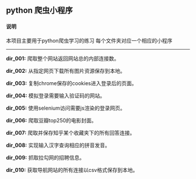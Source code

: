 ## python 爬虫小程序 ##

#### 说明 ####

本项目主要用于python爬虫学习的练习
每个文件夹对应一个相应的小程序

---

**dir_001:** 爬取整个网站返回网站总的内部连接数。

**dir_002:** 从指定网页下载所有图片资源保存到本地。

**dir_003:** 复制chrome保存的cookies进入登录后的页面。

**dir_004:** 模拟登录需要输入验证码的网站。

**dir_005:** 使用selenium访问需要js渲染的登录网页。

**dir_006:** 爬取豆瓣top250的电影封面。

**dir_007:** 爬取并保存知乎某个收藏夹下的所有回答连接。

**dir_008:** 实现输入汉字查询相应的拼音发音。

**dir_009:** 抓取拉勾网的招聘信息。

**dir_010:** 获取导航网站的所有连接以csv格式保存到本地。